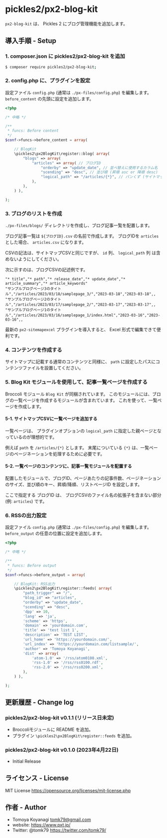 # pickles2/px2-blog-kit

`px2-blog-kit` は、 Pickles 2 にブログ管理機能を追加します。

## 導入手順 - Setup

### 1. composer.json に pickles2/px2-blog-kit を追加

```bash
$ composer require pickles2/px2-blog-kit;
```

### 2. config.php に、プラグインを設定

設定ファイル `config.php` (通常は `./px-files/config.php`) を編集します。
`before_content` の先頭に設定を追加します。

```php
<?php

/* 中略 */

/**
 * funcs: Before content
 */
$conf->funcs->before_content = array(

    // BlogKit
    \pickles2\px2BlogKit\register::blog( array(
        "blogs" => array(
            "articles" => array( // ブログID
                "orderby" => "update_date", // 並べ替えに使用するカラム名
                "scending" => "desc", // 並び順 (昇順 asc or 降順 desc)
                "logical_path" => "/articles/{*}", // パンくず (サイトマップCSV上での記法と同じ)
            ),
        ),
    ) ),

);
```

### 3. ブログのリストを作成

`./px-files/blogs/` ディレクトリを作成し、ブログ記事一覧を配置します。

ブログ記事一覧は `${ブログID}.csv` の名前で作成します。
ブログIDを `articles` とした場合、 `articles.csv` になります。

CSVの記法は、サイトマップCSVと同じですが、 `id` 列、 `logical_path` 列 は含めないようにしてください。

次に示すのは、ブログCSVの記述例です。

```csv
"* title","* path","* release_date","* update_date","* article_summary","* article_keywords"
"サンプルブログページ3のタイトル","/articles/2023/03/18/samplepage_3/","2023-03-18","2023-03-18",,
"サンプルブログページ2のタイトル","/articles/2023/03/17/samplepage_2/","2023-03-17","2023-03-17",,
"サンプルブログページ1のタイトル","/articles/2023/03/16/samplepage_1/index.html","2023-03-16","2023-03-16",,
```

最新の `px2-sitemapexcel` プラグインを導入すると、 Excel 形式で編集できて便利です。


### 4. コンテンツを作成する

サイトマップに記載する通常のコンテンツと同様に、 `path` に設定したパスにコンテンツファイルを設置してください。


### 5. Blog Kit モジュールを使用して、記事一覧ページを作成する

Broccoli モジュール `Blog Kit` が同梱されています。
このモジュールには、ブログの一覧ページを作成するモジュールが含まれています。
これを使って、一覧ページを作成します。

#### 5-1. サイトマップCSVに一覧ページを追加する

一覧ページは、 プラグインオプションの `logical_path` に指定した親ページとなっているのが理想的です。

例えば `path` を `/articles/{*}` とします。
末尾についている `{*}` は、一覧ページのページネーションを処理するために必要です。

#### 5-2. 一覧ページのコンテンツに、記事一覧モジュールを配置する

配置したモジュールで、ブログID、ページあたりの記事件数、ページネーションのサイズ、並び順のキー、昇順/降順、リストページID を設定します。

ここで指定する ブログID は、 ブログCSVのファイル名の拡張子を含まない部分(例: `articles`) です。


### 6. RSSの出力設定

設定ファイル `config.php` (通常は `./px-files/config.php`) を編集します。
`before_output` の任意の位置に設定を追加します。

```php
<?php

/* 中略 */

/**
 * funcs: Before output
 */
$conf->funcs->before_output = array(

    // BlogKit: RSS出力
    \pickles2\px2BlogKit\register::feeds( array(
        "path_trigger" => "/",
        "blog_id" => "articles",
        "orderby" => "update_date",
        "scending" => "desc",
        'dpp' => 10,
        'lang' => 'ja',
        'scheme' => 'https',
        'domain' => 'yourdomain.com',
        'title' => 'test list 1',
        'description' => 'TEST LIST',
        'url_home' => 'https://yourdomain.com/',
        'url_index' => 'https://yourdomain.com/listsample/',
        'author' => 'Tomoya Koyanagi',
        'dist' => array(
            'atom-1.0' => '/rss/atom0100.xml',
            'rss-1.0' => '/rss/rss0100.rdf',
            'rss-2.0' => '/rss/rss0200.xml',
        ),
    ) ),

);
```


## 更新履歴 - Change log

### pickles2/px2-blog-kit v0.1.1 (リリース日未定)

- Broccoliモジュールに README を追加。
- プラグイン `\pickles2\px2BlogKit\register::feeds` を追加。

### pickles2/px2-blog-kit v0.1.0 (2023年4月22日)

- Initial Release


## ライセンス - License

MIT License https://opensource.org/licenses/mit-license.php


## 作者 - Author

- Tomoya Koyanagi <tomk79@gmail.com>
- website: <https://www.pxt.jp/>
- Twitter: @tomk79 <https://twitter.com/tomk79/>
